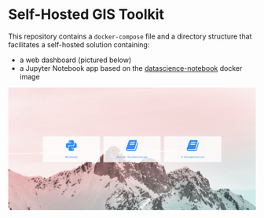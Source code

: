 # Self-Hosted GIS Toolkit

This repository contains a `docker-compose` file and a directory structure that facilitates a self-hosted solution containing:

- a web dashboard (pictured below)
- a Jupyter Notebook app based on the [datascience-notebook](https://hub.docker.com/r/jupyter/datascience-notebook) docker image

![Web Dashboard](./dashboard.png)
